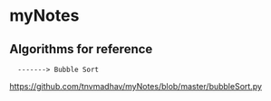 # myNotes

## Algorithms for reference

      -------> Bubble Sort      
https://github.com/tnvmadhav/myNotes/blob/master/bubbleSort.py
